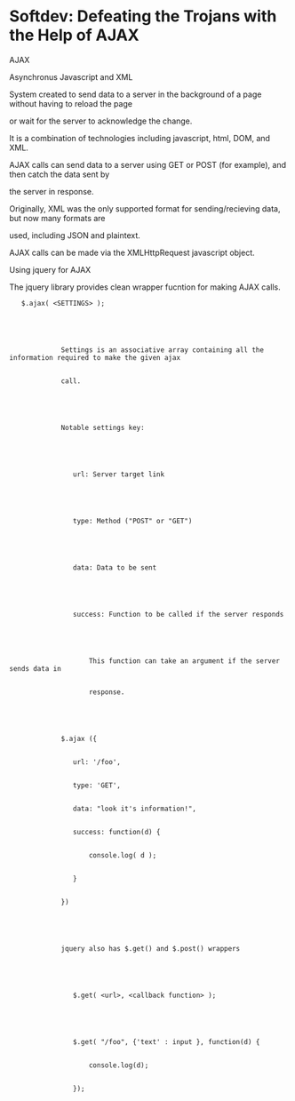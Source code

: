 # Softdev: Defeating the Trojans with the Help of AJAX

AJAX

Asynchronus Javascript and XML

System created to send data to a server in the background of a page without having to reload the page

or wait for the server to acknowledge the change.

It is a combination of technologies including javascript, html, DOM, and XML.

AJAX calls can send data to a server using GET or POST (for example), and then catch the data sent by

the server in response.

Originally, XML was the only supported format for sending/recieving data, but now many formats are

used, including JSON and plaintext.

AJAX calls can be made via the XMLHttpRequest javascript object.

Using jquery for AJAX

The jquery library provides clean wrapper fucntion for making AJAX calls.
    
    
       $.ajax( <SETTINGS> );
    
    
                 
    
    
                 Settings is an associative array containing all the information required to make the given ajax     
    
    
                 call.
    
    
              
    
    
                 Notable settings key:
    
    
                 
    
    
                    url: Server target link
    
    
                 
    
    
                    type: Method ("POST" or "GET")
    
    
          
    
    
                    data: Data to be sent
    
    
                    
    
    
                    success: Function to be called if the server responds
    
    
                    
    
    
                        This function can take an argument if the server sends data in 
    
    
                        response.
    
    
                 
    
    
                 $.ajax ({
    
    
                    url: '/foo',
    
    
                    type: 'GET',
    
    
                    data: "look it's information!",
    
    
                    success: function(d) {
    
    
                        console.log( d );
    
    
                    }
    
    
                 })
    
    
                 
    
    
                 jquery also has $.get() and $.post() wrappers
    
    
                 
    
    
                    $.get( <url>, <callback function> );
    
    
                    
    
    
                    $.get( "/foo", {'text' : input }, function(d) {
    
    
                        console.log(d);
    
    
                    });
    
    
      
    

  


  


  

